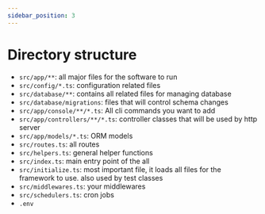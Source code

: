 ```yaml
---
sidebar_position: 3
---
```


# Directory structure

- `src/app/**`: all major files for the software to run
- `src/config/*.ts`: configuration related files
- `src/database/**`: contains all related files for managing database
- `src/database/migrations`: files that will control schema changes
- `src/app/console/**/*.ts`: All cli commands you want to add
- `src/app/controllers/**/*.ts`: controller classes that will be used by http server
- `src/app/models/*.ts`: ORM models
- `src/routes.ts`: all routes
- `src/helpers.ts`: general helper functions
- `src/index.ts`: main entry point of the all
- `src/initialize.ts`: most important file, it loads all files for the framework to use. also used by test classes
- `src/middlewares.ts`: your middlewares
- `src/schedulers.ts`: cron jobs
- `.env`
